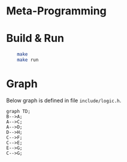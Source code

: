 # Meta-Programming
# Build & Run
```sh
	make 
	make run
```

# Graph

Below graph is defined in file `include/logic.h`.

```mermaid
graph TD;
B-->A;
A-->C;
A-->D;
D-->H;
C-->F;
C-->E;
E-->G;
C-->G;
```
